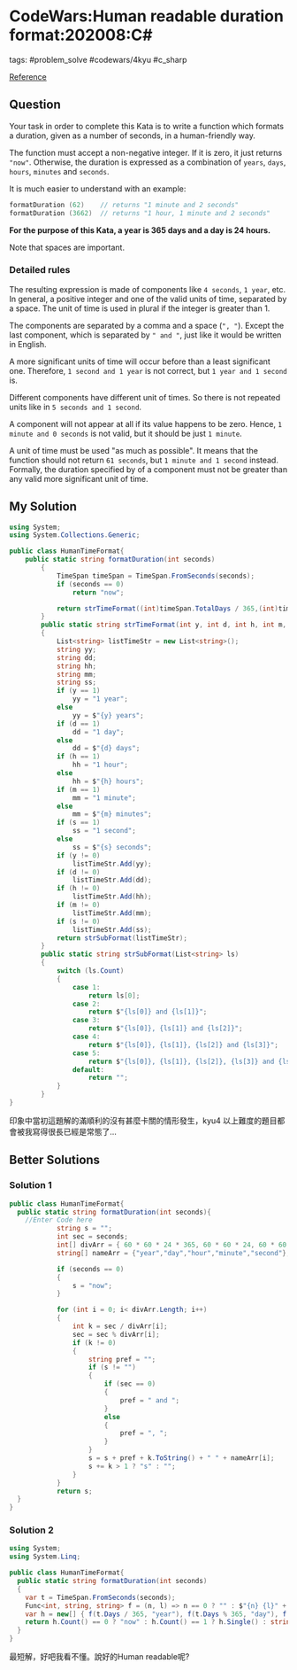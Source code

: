 # CodeWars:Human readable duration format:202008:C\#

tags: #problem_solve #codewars/4kyu #c_sharp

[Reference](https://www.codewars.com/kata/52742f58faf5485cae000b9a)

## Question

Your task in order to complete this Kata is to write a function which formats a duration, given as a number of seconds, in a human-friendly way.

The function must accept a non-negative integer. If it is zero, it just returns `"now"`. Otherwise, the duration is expressed as a combination of `years`, `days`, `hours`, `minutes` and `seconds`.

It is much easier to understand with an example:

```c
formatDuration (62)    // returns "1 minute and 2 seconds"
formatDuration (3662)  // returns "1 hour, 1 minute and 2 seconds"
```

**For the purpose of this Kata, a year is 365 days and a day is 24 hours.**

Note that spaces are important.

### Detailed rules

The resulting expression is made of components like `4 seconds`, `1 year`, etc. In general, a positive integer and one of the valid units of time, separated by a space. The unit of time is used in plural if the integer is greater than 1.

The components are separated by a comma and a space (`", "`). Except the last component, which is separated by `" and "`, just like it would be written in English.

A more significant units of time will occur before than a least significant one. Therefore, `1 second and 1 year` is not correct, but `1 year and 1 second` is.

Different components have different unit of times. So there is not repeated units like in `5 seconds and 1 second`.

A component will not appear at all if its value happens to be zero. Hence, `1 minute and 0 seconds` is not valid, but it should be just `1 minute`.

A unit of time must be used "as much as possible". It means that the function should not return `61 seconds`, but `1 minute and 1 second` instead. Formally, the duration specified by of a component must not be greater than any valid more significant unit of time.

## My Solution

```C#
using System;
using System.Collections.Generic;

public class HumanTimeFormat{
    public static string formatDuration(int seconds)
        {
            TimeSpan timeSpan = TimeSpan.FromSeconds(seconds);
            if (seconds == 0)
                return "now";

            return strTimeFormat((int)timeSpan.TotalDays / 365,(int)timeSpan.TotalDays % 365, timeSpan.Hours, timeSpan.Minutes, timeSpan.Seconds);
        }
        public static string strTimeFormat(int y, int d, int h, int m, int s)
        {
            List<string> listTimeStr = new List<string>();
            string yy;
            string dd;
            string hh;
            string mm;
            string ss;
            if (y == 1)
                yy = "1 year";
            else
                yy = $"{y} years";
            if (d == 1)
                dd = "1 day";
            else
                dd = $"{d} days";
            if (h == 1)
                hh = "1 hour";
            else
                hh = $"{h} hours";
            if (m == 1)
                mm = "1 minute";
            else
                mm = $"{m} minutes";
            if (s == 1)
                ss = "1 second";
            else
                ss = $"{s} seconds";
            if (y != 0)
                listTimeStr.Add(yy);
            if (d != 0)
                listTimeStr.Add(dd);
            if (h != 0)
                listTimeStr.Add(hh);
            if (m != 0)
                listTimeStr.Add(mm);
            if (s != 0)
                listTimeStr.Add(ss);
            return strSubFormat(listTimeStr);
        }
        public static string strSubFormat(List<string> ls)
        {
            switch (ls.Count)
            {
                case 1:
                    return ls[0];
                case 2:
                    return $"{ls[0]} and {ls[1]}";
                case 3:
                    return $"{ls[0]}, {ls[1]} and {ls[2]}";
                case 4:
                    return $"{ls[0]}, {ls[1]}, {ls[2]} and {ls[3]}";
                case 5:
                    return $"{ls[0]}, {ls[1]}, {ls[2]}, {ls[3]} and {ls[4]}";
                default:
                    return "";
            }
        }
}
```

印象中當初這題解的滿順利的沒有甚麼卡關的情形發生，kyu4 以上難度的題目都會被我寫得很長已經是常態了...

## Better Solutions

### Solution 1

```C#
public class HumanTimeFormat{
  public static string formatDuration(int seconds){
    //Enter Code here
            string s = "";
            int sec = seconds;
            int[] divArr = { 60 * 60 * 24 * 365, 60 * 60 * 24, 60 * 60, 60, 1 };
            string[] nameArr = {"year","day","hour","minute","second"};

            if (seconds == 0)
            {
                s = "now";
            }

            for (int i = 0; i< divArr.Length; i++)
            {
                int k = sec / divArr[i];
                sec = sec % divArr[i];
                if (k != 0)
                {
                    string pref = "";
                    if (s != "")
                    {
                        if (sec == 0)
                        {
                            pref = " and ";    
                        }
                        else
                        {
                            pref = ", ";
                        }
                    }
                    s = s + pref + k.ToString() + " " + nameArr[i];
                    s += k > 1 ? "s" : "";
                }
            }
            return s;
  }
}
```

### Solution 2

```C#
using System;
using System.Linq;

public class HumanTimeFormat{
  public static string formatDuration(int seconds)
  {
    var t = TimeSpan.FromSeconds(seconds);
    Func<int, string, string> f = (n, l) => n == 0 ? "" : $"{n} {l}" + (n == 1 ? "" : "s");
    var h = new[] { f(t.Days / 365, "year"), f(t.Days % 365, "day"), f(t.Hours, "hour"), f(t.Minutes, "minute"), f(t.Seconds, "second") }.Where(p => p.Any());  
    return h.Count() == 0 ? "now" : h.Count() == 1 ? h.Single() : string.Join(", ", h.Take(h.Count() - 1)) + " and " + h.Last();
  }
}
```

最短解，好吧我看不懂。說好的Human readable呢?
